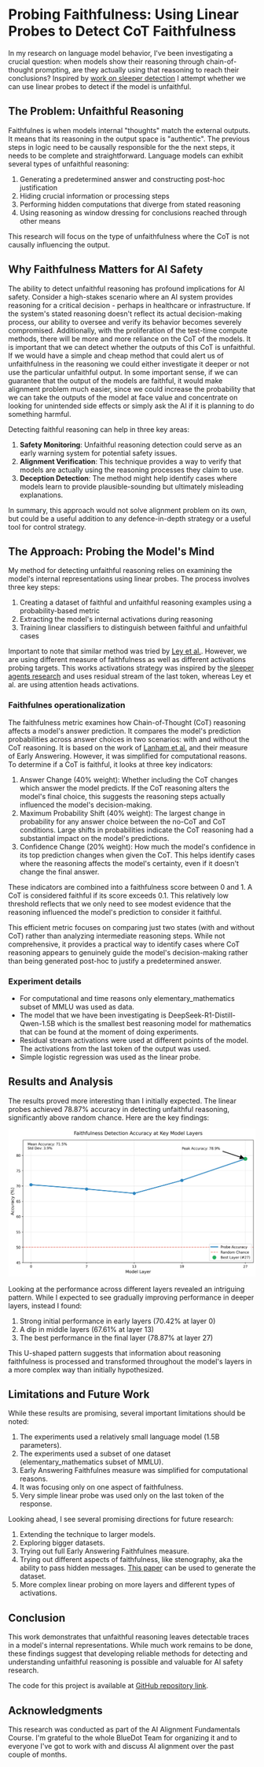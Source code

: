 # Probing Faithfulness: Using Linear Probes to Detect CoT Faithfulness

In my research on language model behavior, I've been investigating a crucial question: when models show their reasoning through chain-of-thought prompting, are they actually using that reasoning to reach their conclusions? Inspired by [work on sleeper detection](https://www.anthropic.com/research/probes-catch-sleeper-agents) I attempt whether we can use linear probes to detect if the model is unfaithful. 

## The Problem: Unfaithful Reasoning

Faithfulnes is when models internal "thoughts" match the external outputs. It means that its reasoning in the output space is "authentic". The previous steps in logic need to be causally responsible for the the next steps, it needs to be complete and straightforward.
Language models can exhibit several types of unfaithful reasoning:

1. Generating a predetermined answer and constructing post-hoc justification
2. Hiding crucial information or processing steps
3. Performing hidden computations that diverge from stated reasoning
4. Using reasoning as window dressing for conclusions reached through other means

This research will focus on the type of unfaithfulness where the CoT is not causally influencing the output.

## Why Faithfulness Matters for AI Safety

The ability to detect unfaithful reasoning has profound implications for AI safety. Consider a high-stakes scenario where an AI system provides reasoning for a critical decision - perhaps in healthcare or infrastructure. If the system's stated reasoning doesn't reflect its actual decision-making process, our ability to oversee and verify its behavior becomes severely compromised.
Additionally, with the proliferation of the test-time compute methods, there will be more and more reliance on the CoT of the models. It is important that we can detect whether the outputs of this CoT is unfaithful. If we would have a simple and cheap method that could alert us of unfaithfulness in the reasoning we could either investigate it deeper or not use the particular unfaithful output. 
In some important sense, if we can guarantee that the output of the models are faithful, it would make alignment problem much easier, since we could increase the probability that we can take the outputs of the model at face value and concentrate on looking for unintended side effects or simply ask the AI if it is planning to do something harmful.

Detecting faithful reasoning can help in three key areas:

1. **Safety Monitoring**: Unfaithful reasoning detection could serve as an early warning system for potential safety issues.
2. **Alignment Verification**: This technique provides a way to verify that models are actually using the reasoning processes they claim to use.
3. **Deception Detection**: The method might help identify cases where models learn to provide plausible-sounding but ultimately misleading explanations.

In summary, this approach would not solve alignment problem on its own, but could be a useful addition to any defence-in-depth strategy or a useful tool for control strategy.

## The Approach: Probing the Model's Mind

My method for detecting unfaithful reasoning relies on examining the model's internal representations using linear probes. The process involves three key steps:

1. Creating a dataset of faithful and unfaithful reasoning examples using a probability-based metric
2. Extracting the model's internal activations during reasoning
3. Training linear classifiers to distinguish between faithful and unfaithful cases

Important to note that similar method was tried by [Ley et al.](https://arxiv.org/html/2406.10625v2). However, we are using different measure of faithfulness as well as different activations probing targets. This works activations strategy was inspired by the [sleeper agents research](https://www.anthropic.com/research/probes-catch-sleeper-agents) and uses residual stream of the last token, whereas Ley et al. are using attention heads activations.

### Faithfulnes operationalization

The faithfulness metric examines how Chain-of-Thought (CoT) reasoning affects a model's answer prediction. It compares the model's prediction probabilities across answer choices in two scenarios: with and without the CoT reasoning.
It is based on the work of [Lanham et al.](https://arxiv.org/pdf/2307.13702) and their measure of Early Answering. However, it was simplified for computational reasons.
To determine if a CoT is faithful, it looks at three key indicators:

1. Answer Change (40% weight): Whether including the CoT changes which answer the model predicts. If the CoT reasoning alters the model's final choice, this suggests the reasoning steps actually influenced the model's decision-making.
2. Maximum Probability Shift (40% weight): The largest change in probability for any answer choice between the no-CoT and CoT conditions. Large shifts in probabilities indicate the CoT reasoning had a substantial impact on the model's predictions.
3. Confidence Change (20% weight): How much the model's confidence in its top prediction changes when given the CoT. This helps identify cases where the reasoning affects the model's certainty, even if it doesn't change the final answer.

These indicators are combined into a faithfulness score between 0 and 1. A CoT is considered faithful if its score exceeds 0.1. This relatively low threshold reflects that we only need to see modest evidence that the reasoning influenced the model's prediction to consider it faithful.

This efficient metric focuses on comparing just two states (with and without CoT) rather than analyzing intermediate reasoning steps. While not comprehensive, it provides a practical way to identify cases where CoT reasoning appears to genuinely guide the model's decision-making rather than being generated post-hoc to justify a predetermined answer.

### Experiment details

- For computational and time reasons only elementary_mathematics subset of MMLU was used as data.
- The model that we have been investigating is DeepSeek-R1-Distill-Qwen-1.5B which is the smallest best reasoning model for mathematics that can be found at the moment of doing experiments.
- Residual stream activations were used at different points of the model. The activations from the last token of the output was used.
- Simple logistic regression was used as the linear probe.

## Results and Analysis

The results proved more interesting than I initially expected. The linear probes achieved 78.87% accuracy in detecting unfaithful reasoning, significantly above random chance. Here are the key findings:

![Probe performance visualization](https://raw.githubusercontent.com/nbortych/probing_faithfulness/refs/heads/main/probe_performance_actual.png)

Looking at the performance across different layers revealed an intriguing pattern. While I expected to see gradually improving performance in deeper layers, instead I found:

1. Strong initial performance in early layers (70.42% at layer 0)
2. A dip in middle layers (67.61% at layer 13)
3. The best performance in the final layer (78.87% at layer 27)

This U-shaped pattern suggests that information about reasoning faithfulness is processed and transformed throughout the model's layers in a more complex way than initially hypothesized.

## Limitations and Future Work

While these results are promising, several important limitations should be noted:

1. The experiments used a relatively small language model (1.5B parameters).
2. The experiments used a subset of one dataset (elementary_mathematics subset of MMLU).
3. Early Answering Faithfulnes measure was simplified for computational reasons.
4. It was focusing only on one aspect of faithfulness.
5. Very simple linear probe was used only on the last token of the response.

Looking ahead, I see several promising directions for future research:

1. Extending the technique to larger models.
2. Exploring bigger datasets.
3. Trying out full Early Answering Faithfulnes measure.
4. Trying out different aspects of faithfulness, like stenography, aka the ability to pass hidden messages. [This paper](https://arxiv.org/pdf/2310.18512) can be used to generate the dataset.
5. More complex linear probing on more layers and different types of activations.

## Conclusion

This work demonstrates that unfaithful reasoning leaves detectable traces in a model's internal representations. While much work remains to be done, these findings suggest that developing reliable methods for detecting and understanding unfaithful reasoning is possible and valuable for AI safety research.

The code for this project is available at [GitHub repository link](https://github.com/nbortych/probing_faithfulness).

## Acknowledgments

This research was conducted as part of the AI Alignment Fundamentals Course. I'm grateful to the whole BlueDot Team for organizing it and to everyone I've got to work with and discuss AI alignment over the past couple of months.
